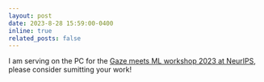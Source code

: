 ```yaml
---
layout: post
date: 2023-8-28 15:59:00-0400
inline: true
related_posts: false
---
```


I am serving on the PC for the [Gaze meets ML workshop 2023 at NeurIPS](https://gaze-meets-ml.github.io/gaze_ml_2023/), please consider sumitting your work!
